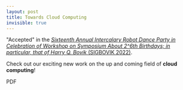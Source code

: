 ```yaml
---
layout: post
title: Towards Cloud Computing
invisible: true
---
```


"Accepted" in the [_Sixteenth Annual Intercalary Robot Dance Party in Celebration of Workshop on Symposium About 2^6th Birthdays; in particular, that of Harry Q. Bovik_ (SIGBOVIK 2022)](http://sigbovik.org/2022/).

Check out our exciting new work on the up and coming field of __cloud computing__!

<div class='card clickable' onclick="location.href='../assets/docs/cloud.pdf'">
    <div class='center text'>PDF</div>
</div>